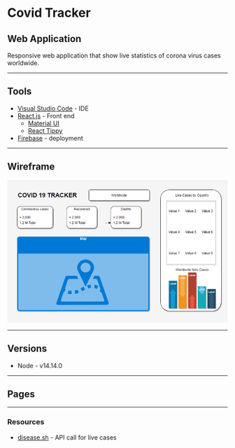 # Covid Tracker

## Web Application

Responsive web application that show live statistics of corona virus cases worldwide.

---

## Tools

- [Visual Studio Code](https://code.visualstudio.com/) - IDE
- [React.js](https://reactjs.org/docs/hello-world.html) - Front end
  - [Material UI](https://material-ui.com/)
  - [React Tippy](https://github.com/tvkhoa/react-tippy)
- [Firebase](https://firebase.google.com/) - deployment

---

## Wireframe

![Wireframe](./covid-19-tracker/assets/covid-tracker.png)

---

## Versions

- Node - v14.14.0

---

## Pages

---

### Resources

- [disease.sh](https://disease.sh/) - API call for live cases
